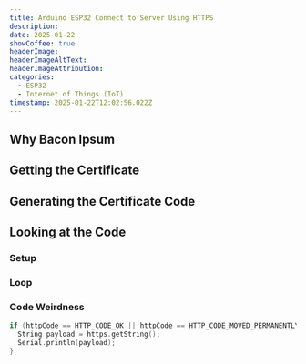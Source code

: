 ```yaml
---
title: Arduino ESP32 Connect to Server Using HTTPS
description: 
date: 2025-01-22
showCoffee: true
headerImage: 
headerImageAltText: 
headerImageAttribution: 
categories:
  - ESP32
  - Internet of Things (IoT)
timestamp: 2025-01-22T12:02:56.022Z
---
```




## Why Bacon Ipsum


## Getting the Certificate


## Generating the Certificate Code


## Looking at the Code

### Setup


### Loop




### Code Weirdness


```c
if (httpCode == HTTP_CODE_OK || httpCode == HTTP_CODE_MOVED_PERMANENTLY) {
  String payload = https.getString();
  Serial.println(payload);
}
```